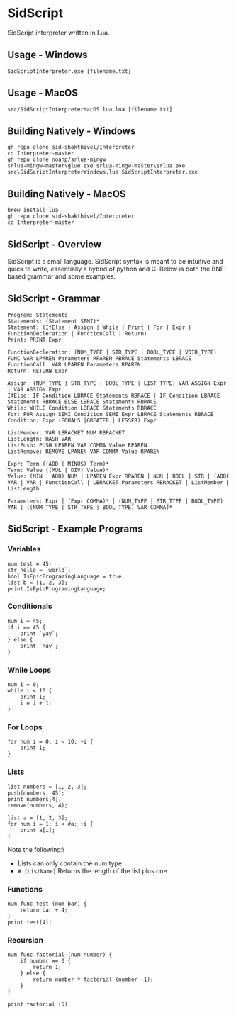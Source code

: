 # SidScript 

SidScript interpreter written in Lua.

## Usage - Windows

`SidScriptInterpreter.exe [filename.txt]`

## Usage - MacOS

`src/SidScriptInterpreterMacOS.lua.lua [filename.txt]`

## Building Natively - Windows

```
gh repo clone sid-shakthivel/Interpreter
cd Interpreter-master
gh repo clone noahp/srlua-mingw
srlua-mingw-master\glue.exe srlua-mingw-master\srlua.exe src\SidScriptInterpreterWindows.lua SidScriptInterpreter.exe
```

## Building Natively - MacOS

```
brew install lua
gh repo clone sid-shakthivel/Interpreter
cd Interpreter-master
```

## SidScript - Overview

SidScript is a small language. SidScript syntax is meant to be intuitive and quick to write, essentially a hybrid of python and C. Below is both the BNF-based grammar and some examples.

## SidScript - Grammar

```
Program: Statements
Statements: (Statement SEMI)*
Statement: (IfElse | Assign | While | Print | For | Expr | FunctionDecleration | FunctionCall | Return) 
Print: PRINT Expr 

FunctionDecleration: (NUM_TYPE | STR_TYPE | BOOL_TYPE | VOID_TYPE) FUNC VAR LPAREN Parameters RPAREN RBRACE Statements LBRACE
FunctionCall: VAR LPAREN Parameters RPAREN
Return: RETURN Expr

Assign: (NUM_TYPE | STR_TYPE | BOOL_TYPE | LIST_TYPE) VAR ASSIGN Expr | VAR ASSIGN Expr
IfElse: IF Condition LBRACE Statements RBRACE | IF Condition LBRACE Statements RBRACE ELSE LBRACE Statements RBRACE
While: WHILE Condition LBRACE Statements RBRACE
For: FOR Assign SEMI Condition SEMI Expr LBRACE Statements RBRACE
Condition: Expr (EQUALS |GREATER | LESSER) Expr

ListMember: VAR LBRACKET NUM RBRACKET
ListLength: HASH VAR
ListPush: PUSH LPAREN VAR COMMA Value RPAREN
ListRemove: REMOVE LPAREN VAR COMMA Value RPAREN

Expr: Term ((ADD | MINUS) Term)*
Term: Value ((MUL | DIV) Value)*
Value: (MIN | ADD) NUM | LPAREN Expr RPAREN | NUM | BOOL | STR | (ADD) VAR | VAR | FunctionCall | LBRACKET Parameters RBRACKET | ListMember | ListLength

Parameters: Expr | (Expr COMMA)* | (NUM_TYPE | STR_TYPE | BOOL_TYPE) VAR | ((NUM_TYPE | STR_TYPE | BOOL_TYPE) VAR COMMA)*
```

## SidScript - Example Programs

### Variables

```
num test = 45;
str hello = `world`;
bool IsEpicProgramingLanguage = true;
list b = [1, 2, 3];
print IsEpicProgramingLanguage;
```

### Conditionals

```
num i = 45;
if i == 45 {
    print `yay`;
} else {
    print `nay`;
}
```

### While Loops

```
num i = 0;
while i < 10 {
    print i;
    i = i + 1;
}
```

### For Loops

```
for num i = 0; i < 10; +i {
    print i;
}
```

### Lists 

```
list numbers = [1, 2, 3];
push(numbers, 45);
print numbers[4];
remove(numbers, 4);
```

```
list a = [1, 2, 3];
for num i = 1; i < #a; +i {
    print a[i];
}
```

Note the following:\
- Lists can only contain the num type
- `# [ListName]` Returns the length of the list plus one

### Functions

```
num func test (num bar) {
    return bar + 4;
}
print test(4);
```

### Recursion

```
num func factorial (num number) {
    if number == 0 {
        return 1;
    } else {
        return number * factorial (number -1);
    }
}

print factorial (5);
```



